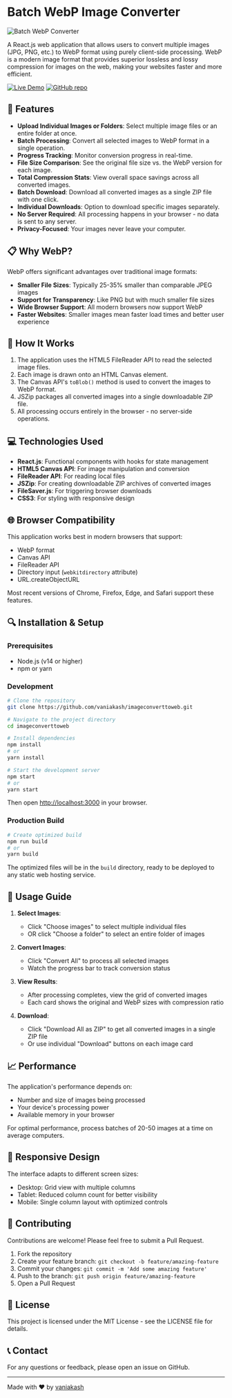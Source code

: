 # Batch WebP Image Converter

![Batch WebP Converter](https://raw.githubusercontent.com/vaniakash/imageconverttoweb/master/screenshots/banner.png)

A React.js web application that allows users to convert multiple images (JPG, PNG, etc.) to WebP format using purely client-side processing. WebP is a modern image format that provides superior lossless and lossy compression for images on the web, making your websites faster and more efficient.

[![Live Demo](https://img.shields.io/badge/Live-Demo-brightgreen)](https://vaniakash.github.io/imageconverttoweb)
[![GitHub repo](https://img.shields.io/badge/GitHub-Repo-blue)](https://github.com/vaniakash/imageconverttoweb)

## 🚀 Features

- **Upload Individual Images or Folders**: Select multiple image files or an entire folder at once.
- **Batch Processing**: Convert all selected images to WebP format in a single operation.
- **Progress Tracking**: Monitor conversion progress in real-time.
- **File Size Comparison**: See the original file size vs. the WebP version for each image.
- **Total Compression Stats**: View overall space savings across all converted images.
- **Batch Download**: Download all converted images as a single ZIP file with one click.
- **Individual Downloads**: Option to download specific images separately.
- **No Server Required**: All processing happens in your browser - no data is sent to any server.
- **Privacy-Focused**: Your images never leave your computer.

## 📋 Why WebP?

WebP offers significant advantages over traditional image formats:

- **Smaller File Sizes**: Typically 25-35% smaller than comparable JPEG images
- **Support for Transparency**: Like PNG but with much smaller file sizes
- **Wide Browser Support**: All modern browsers now support WebP
- **Faster Websites**: Smaller images mean faster load times and better user experience

## 🔧 How It Works

1. The application uses the HTML5 FileReader API to read the selected image files.
2. Each image is drawn onto an HTML Canvas element.
3. The Canvas API's `toBlob()` method is used to convert the images to WebP format.
4. JSZip packages all converted images into a single downloadable ZIP file.
5. All processing occurs entirely in the browser - no server-side operations.

## 💻 Technologies Used

- **React.js**: Functional components with hooks for state management
- **HTML5 Canvas API**: For image manipulation and conversion
- **FileReader API**: For reading local files
- **JSZip**: For creating downloadable ZIP archives of converted images
- **FileSaver.js**: For triggering browser downloads
- **CSS3**: For styling with responsive design

## 🌐 Browser Compatibility

This application works best in modern browsers that support:
- WebP format
- Canvas API
- FileReader API
- Directory input (`webkitdirectory` attribute)
- URL.createObjectURL

Most recent versions of Chrome, Firefox, Edge, and Safari support these features.

## 🔍 Installation & Setup

### Prerequisites
- Node.js (v14 or higher)
- npm or yarn

### Development

```bash
# Clone the repository
git clone https://github.com/vaniakash/imageconverttoweb.git

# Navigate to the project directory
cd imageconverttoweb

# Install dependencies
npm install
# or
yarn install

# Start the development server
npm start
# or
yarn start
```

Then open [http://localhost:3000](http://localhost:3000) in your browser.

### Production Build

```bash
# Create optimized build
npm run build
# or
yarn build
```

The optimized files will be in the `build` directory, ready to be deployed to any static web hosting service.

## 📝 Usage Guide

1. **Select Images**:
   - Click "Choose images" to select multiple individual files
   - OR click "Choose a folder" to select an entire folder of images

2. **Convert Images**:
   - Click "Convert All" to process all selected images
   - Watch the progress bar to track conversion status

3. **View Results**:
   - After processing completes, view the grid of converted images
   - Each card shows the original and WebP sizes with compression ratio

4. **Download**:
   - Click "Download All as ZIP" to get all converted images in a single ZIP file
   - Or use individual "Download" buttons on each image card

## 📈 Performance

The application's performance depends on:
- Number and size of images being processed
- Your device's processing power
- Available memory in your browser

For optimal performance, process batches of 20-50 images at a time on average computers.

## 📱 Responsive Design

The interface adapts to different screen sizes:
- Desktop: Grid view with multiple columns
- Tablet: Reduced column count for better visibility
- Mobile: Single column layout with optimized controls

## 🤝 Contributing

Contributions are welcome! Please feel free to submit a Pull Request.

1. Fork the repository
2. Create your feature branch: `git checkout -b feature/amazing-feature`
3. Commit your changes: `git commit -m 'Add some amazing feature'`
4. Push to the branch: `git push origin feature/amazing-feature`
5. Open a Pull Request

## 📄 License

This project is licensed under the MIT License - see the LICENSE file for details.

## 📞 Contact

For any questions or feedback, please open an issue on GitHub.

---

Made with ❤️ by [vaniakash](https://github.com/vaniakash)
